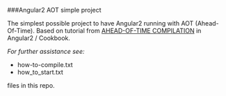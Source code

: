 ###Angular2 AOT simple project

The simplest possible project to have Angular2 running with AOT (Ahead-Of-Time).
Based on tutorial from [AHEAD-OF-TIME COMPILATION](https://angular.io/docs/ts/latest/cookbook/aot-compiler.html) in Angular2 / Cookbook. 


*For further assistance see:*

* how-to-compile.txt
* how_to_start.txt

files in this repo.